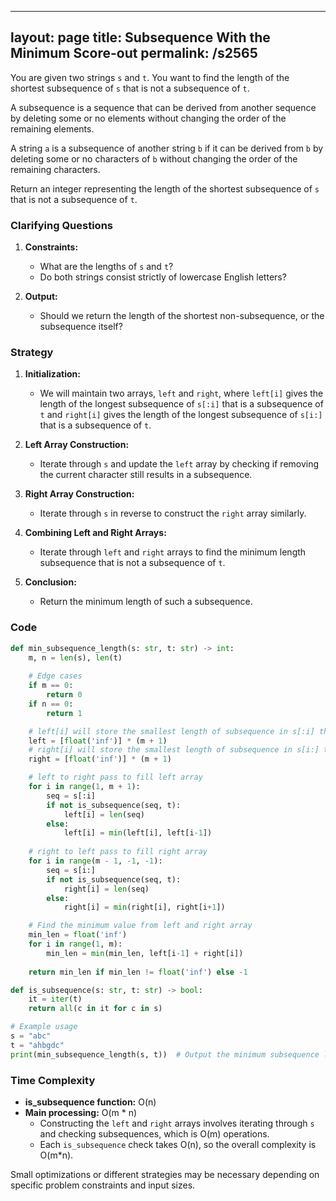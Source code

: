 
---
layout: page
title:  Subsequence With the Minimum Score-out
permalink: /s2565
---

You are given two strings `s` and `t`. You want to find the length of the shortest subsequence of `s` that is not a subsequence of `t`. 

A subsequence is a sequence that can be derived from another sequence by deleting some or no elements without changing the order of the remaining elements. 

A string `a` is a subsequence of another string `b` if it can be derived from `b` by deleting some or no characters of `b` without changing the order of the remaining characters.

Return an integer representing the length of the shortest subsequence of `s` that is not a subsequence of `t`.

### Clarifying Questions

1. **Constraints:**
   - What are the lengths of `s` and `t`?
   - Do both strings consist strictly of lowercase English letters?
   
2. **Output:**
   - Should we return the length of the shortest non-subsequence, or the subsequence itself?

### Strategy

1. **Initialization:**
   - We will maintain two arrays, `left` and `right`, where `left[i]` gives the length of the longest subsequence of `s[:i]` that is a subsequence of `t` and `right[i]` gives the length of the longest subsequence of `s[i:]` that is a subsequence of `t`.

2. **Left Array Construction:**
   - Iterate through `s` and update the `left` array by checking if removing the current character still results in a subsequence.

3. **Right Array Construction:**
   - Iterate through `s` in reverse to construct the `right` array similarly.

4. **Combining Left and Right Arrays:**
   - Iterate through `left` and `right` arrays to find the minimum length subsequence that is not a subsequence of `t`.

5. **Conclusion:**
   - Return the minimum length of such a subsequence.

### Code

```python
def min_subsequence_length(s: str, t: str) -> int:
    m, n = len(s), len(t)
    
    # Edge cases
    if m == 0:
        return 0
    if n == 0:
        return 1

    # left[i] will store the smallest length of subsequence in s[:i] that is not in t
    left = [float('inf')] * (m + 1)
    # right[i] will store the smallest length of subsequence in s[i:] that is not in t
    right = [float('inf')] * (m + 1)

    # left to right pass to fill left array
    for i in range(1, m + 1):
        seq = s[:i]
        if not is_subsequence(seq, t):
            left[i] = len(seq)
        else:
            left[i] = min(left[i], left[i-1])
    
    # right to left pass to fill right array
    for i in range(m - 1, -1, -1):
        seq = s[i:]
        if not is_subsequence(seq, t):
            right[i] = len(seq)
        else:
            right[i] = min(right[i], right[i+1])

    # Find the minimum value from left and right array
    min_len = float('inf')
    for i in range(1, m):
        min_len = min(min_len, left[i-1] + right[i])
    
    return min_len if min_len != float('inf') else -1

def is_subsequence(s: str, t: str) -> bool:
    it = iter(t)
    return all(c in it for c in s)

# Example usage
s = "abc"
t = "ahbgdc"
print(min_subsequence_length(s, t))  # Output the minimum subsequence length
```

### Time Complexity

- **is_subsequence function:** O(n)
- **Main processing:** O(m * n)
  - Constructing the `left` and `right` arrays involves iterating through `s` and checking subsequences, which is O(m) operations.
  - Each `is_subsequence` check takes O(n), so the overall complexity is O(m*n).

Small optimizations or different strategies may be necessary depending on specific problem constraints and input sizes.